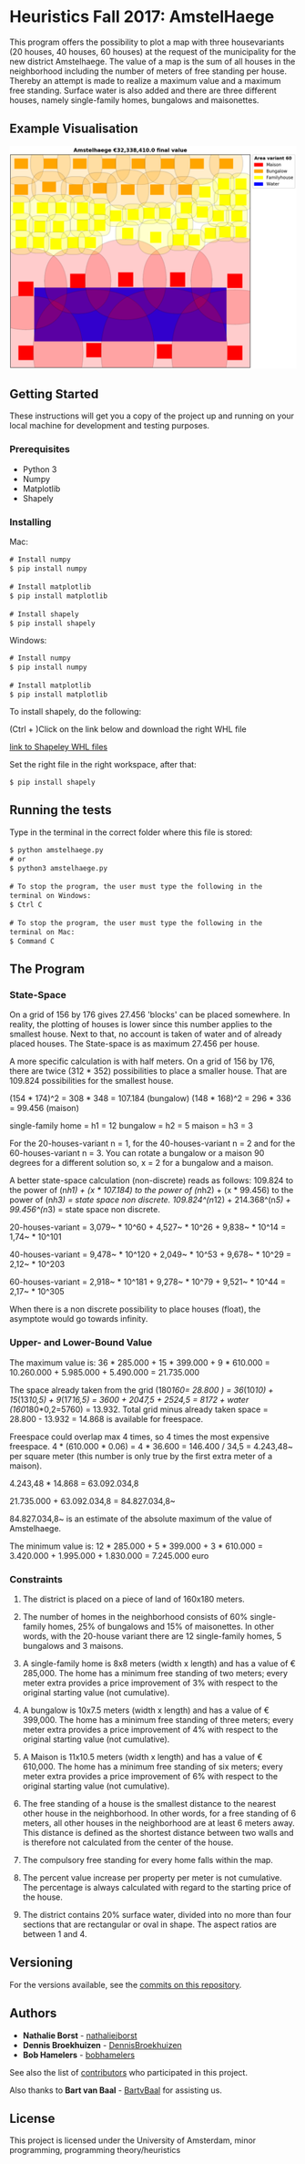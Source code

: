 # Heuristics Fall 2017: AmstelHaege

This program offers the possibility to plot a map with three housevariants (20 houses, 40 houses, 60 houses) at the request of the municipality for the new district Amstelhaege. The value of a map is the sum of all houses in the neighborhood including the number of meters of free standing per house. Thereby an attempt is made to realize a maximum value and a maximum free standing. Surface water is also added and there are three different houses, namely single-family homes, bungalows and maisonettes.

## Example Visualisation
![alt text](https://raw.githubusercontent.com/nathaliejborst/Amstelsquad/master/visualisations/GroupedHouses_1000Hillclimbs.png?token=AWTZAv3Bvz-JJFMI7wGaeB4PpJYSutHRks5aPPgrwA%3D%3D)

## Getting Started

These instructions will get you a copy of the project up and running on your local machine for development and testing purposes.

### Prerequisites

* Python 3
* Numpy
* Matplotlib
* Shapely

### Installing

Mac:
```
# Install numpy
$ pip install numpy

# Install matplotlib
$ pip install matplotlib

# Install shapely
$ pip install shapely
```

Windows:
```
# Install numpy
$ pip install numpy

# Install matplotlib
$ pip install matplotlib
```
To install shapely, do the following:

(Ctrl + )Click on the link below and download the right WHL file

[link to Shapeley WHL files](https://www.lfd.uci.edu/~gohlke/pythonlibs/#shapely)

Set the right file in the right workspace, after that:
```
$ pip install shapely
```

## Running the tests

Type in the terminal in the correct folder where this file is stored:
```
$ python amstelhaege.py
# or
$ python3 amstelhaege.py

# To stop the program, the user must type the following in the terminal on Windows:
$ Ctrl C

# To stop the program, the user must type the following in the terminal on Mac:
$ Command C
```

## The Program

### State-Space

On a grid of 156 by 176 gives 27.456 'blocks' can be placed somewhere. In reality, the plotting of houses is lower since this number applies to the smallest house. Next to that, no account is taken of water and of already placed houses. The State-space is as maximum 27.456 per house.

A more specific calculation is with half meters. On a grid of 156 by 176, there are twice (312 * 352) possibilities to place a smaller house. That are 109.824 possibilities for the smallest house.

(154 * 174)^2 = 308 * 348 = 107.184 (bungalow)
(148 * 168)^2 = 296 * 336 = 99.456 (maison)

single-family home = h1 = 12
bungalow = h2 = 5
maison = h3 = 3

For the 20-houses-variant n = 1, for the 40-houses-variant n = 2 and for the 60-houses-variant n = 3.
You can rotate a bungalow or a maison 90 degrees for a different solution so, x = 2 for a bungalow and a maison.

A better state-space calculation (non-discrete) reads as follows:
109.824 to the power of (n*h1) + (x * 107.184) to the power of (n*h2) + (x * 99.456) to the power of (n*h3) = state space non discrete.
109.824^(n*12) + 214.368^(n*5) + 99.456^(n*3) = state space non discrete.

20-houses-variant = 3,079~ * 10^60 + 4,527~ * 10^26 + 9,838~ * 10^14 = 1,74~ * 10^101

40-houses-variant = 9,478~ * 10^120 + 2,049~ * 10^53 + 9,678~ * 10^29 = 2,12~ * 10^203

60-houses-variant = 2,918~ * 10^181 + 9,278~ * 10^79 + 9,521~ * 10^44 = 2,17~ * 10^305


When there is a non discrete possibility to place houses (float), the asymptote would go towards infinity.

### Upper- and Lower-Bound Value
The maximum value is: 36 * 285.000 + 15 * 399.000 + 9 * 610.000 = 10.260.000 + 5.985.000 + 5.490.000 = 21.735.000

The space already taken from the grid (180*160= 28.800 ) = 36*(10*10) + 15*(13*10,5) + 9*(17*16,5) = 3600 + 2047,5 + 2524,5 = 8172 + water (160*180*0,2=5760) = 13.932. Total grid minus already taken space = 28.800 - 13.932 = 14.868 is available for freespace.

Freespace could overlap max 4 times, so 4 times the most expensive freespace. 4 * (610.000 * 0.06) =  4 * 36.600 = 146.400 / 34,5 = 4.243,48~ per square meter (this number is only true by the first extra meter of a maison).  

4.243,48 * 14.868 = 63.092.034,8

21.735.000 + 63.092.034,8 = 84.827.034,8~

84.827.034,8~ is an estimate of the absolute maximum of the value of Amstelhaege.



The minimum value is: 12 * 285.000 + 5 * 399.000 + 3 * 610.000 = 3.420.000 + 1.995.000 + 1.830.000 = 7.245.000 euro

### Constraints

1. The district is placed on a piece of land of 160x180 meters.

2. The number of homes in the neighborhood consists of 60% single-family homes, 25% of bungalows and 15% of maisonettes. In other words, with the 20-house variant there are 12 single-family homes, 5 bungalows and 3 maisons.

3. A single-family home is 8x8 meters (width x length) and has a value of € 285,000. The home has a minimum free standing of two meters; every meter extra provides a price improvement of 3% with respect to the original starting value (not cumulative).

4. A bungalow is 10x7.5 meters (width x length) and has a value of € 399,000. The home has a minimum free standing of three meters; every meter extra provides a price improvement of 4% with respect to the original starting value (not cumulative).

5. A Maison is 11x10.5 meters (width x length) and has a value of € 610,000. The home has a minimum free standing of six meters; every meter extra provides a price improvement of 6% with respect to the original starting value (not cumulative).

6. The free standing of a house is the smallest distance to the nearest other house in the neighborhood. In other words, for a free standing of 6 meters, all other houses in the neighborhood are at least 6 meters away. This distance is defined as the shortest distance between two walls and is therefore not calculated from the center of the house.

7. The compulsory free standing for every home falls within the map.

8. The percent value increase per property per meter is not cumulative. The percentage is always calculated with regard to the starting price of the house.

9. The district contains 20% surface water, divided into no more than four sections that are rectangular or oval in shape. The aspect ratios are between 1 and 4.

## Versioning

For the versions available, see the [commits on this repository](https://github.com/nathaliejborst/Amstelsquad/commits/master).

## Authors

* **Nathalie Borst** - [nathaliejborst](https://github.com/nathaliejborst)
* **Dennis Broekhuizen** - [DennisBroekhuizen](https://github.com/DennisBroekhuizen)
* **Bob Hamelers** - [bobhamelers](https://github.com/bobhamelers)

See also the list of [contributors](https://github.com/nathaliejborst/Amstelsquad/graphs/contributors) who participated in this project.

Also thanks to
**Bart van Baal** - [BartvBaal](https://github.com/BartvBaal)
for assisting us.

## License

This project is licensed under the University of Amsterdam, minor programming, programming theory/heuristics

